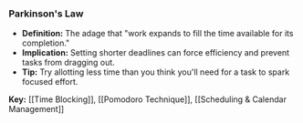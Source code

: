 ### Parkinson's Law

- **Definition:** The adage that "work expands to fill the time available for its completion."
- **Implication:** Setting shorter deadlines can force efficiency and prevent tasks from dragging out.
- **Tip:** Try allotting less time than you think you'll need for a task to spark focused effort.

**Key:** [[Time Blocking]], [[Pomodoro Technique]], [[Scheduling & Calendar Management]]